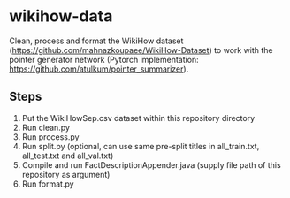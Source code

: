# wikihow-data
Clean, process and format the WikiHow dataset (https://github.com/mahnazkoupaee/WikiHow-Dataset) to work with the pointer generator network (Pytorch implementation: https://github.com/atulkum/pointer_summarizer).

## Steps
1. Put the WikiHowSep.csv dataset within this repository directory
2. Run clean.py
3. Run process.py
4. Run split.py (optional, can use same pre-split titles in all_train.txt, all_test.txt and all_val.txt)
5. Compile and run FactDescriptionAppender.java (supply file path of this repository as argument)
6. Run format.py